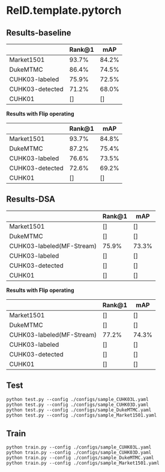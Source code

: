 # ReID.template.pytorch

## Results-baseline

| | Rank@1 | mAP| 
| -------- | ----- | ---- | 
| Market1501 | 93.7% | 84.2% |
| DukeMTMC | 86.4% | 74.5% | 
| CUHK03-labeled | 75.9% | 72.5% | 
| CUHK03-detected | 71.2% | 68.0% | 
| CUHK01 | [] | [] | 

**Results with Flip operating**

| | Rank@1 | mAP| 
| -------- | ----- | ---- | 
| Market1501 | 93.7% | 84.8% |
| DukeMTMC | 87.2% | 75.4% | 
| CUHK03-labeled | 76.6% | 73.5% | 
| CUHK03-detected | 72.6% | 69.2% | 
| CUHK01 | [] | [] | 

## Results-DSA

| | Rank@1 | mAP| 
| -------- | ----- | ---- | 
| Market1501 | [] | [] |
| DukeMTMC | [] | [] | 
| CUHK03-labeled(MF-Stream) | 75.9% | 73.3% | 
| CUHK03-labeled | [] | [] | 
| CUHK03-detected | [] | [] | 
| CUHK01 | [] | [] | 

**Results with Flip operating**

| | Rank@1 | mAP| 
| -------- | ----- | ---- | 
| Market1501 | [] | [] |
| DukeMTMC | [] | [] | 
| CUHK03-labeled(MF-Stream) | 77.2% | 74.3% | 
| CUHK03-labeled | [] | [] | 
| CUHK03-detected | [] | [] | 
| CUHK01 | [] | [] | 

## Test

```shell script
python test.py --config ./configs/sample_CUHK03L.yaml
python test.py --config ./configs/sample_CUHK03D.yaml
python test.py --config ./configs/sample_DukeMTMC.yaml
python test.py --config ./configs/sample_Market1501.yaml
```

## Train

```shell script
python train.py --config ./configs/sample_CUHK03L.yaml
python train.py --config ./configs/sample_CUHK03D.yaml
python train.py --config ./configs/sample_DukeMTMC.yaml
python train.py --config ./configs/sample_Market1501.yaml
```
